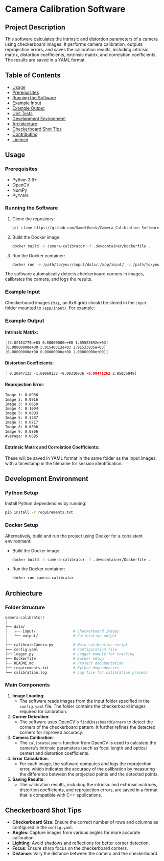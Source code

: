 # Camera Calibration Software

## Project Description

This software calculates the intrinsic and distortion parameters of a camera using checkerboard images. It performs camera calibration, outputs reprojection errors, and saves the calibration results, including intrinsic matrix, distortion coefficients, extrinsic matrix, and correlation coefficients. The results are saved in a YAML format.

## Table of Contents

- [Usage](#usage)
- [Prerequisites](#prerequisites)
- [Running the Software](#running-the-software)
- [Example Input](#example-input)
- [Example Output](#example-output)
- [Unit Tests](#unit-tests)
- [Development Environment](#development-environment)
- [Architecture](#architecture)
- [Checkerboard Shot Tips](#checkerboard-shot-tips)
- [Contributing](#contributing)
- [License](#license)

## Usage

### Prerequisites

- Python 3.9+
- OpenCV
- NumPy
- PyYAML

### Running the Software

1. Clone the repository:
   ```bash
   git clone https://github.com/SametGundz/Camera-Calibration-Software.git

2. Build the Docker image:
   ```bash
   docker build -t camera-calibrator -f .devcontainer/Dockerfile .

3. Run the Docker container:
   ```bash
   docker run -v /path/to/your/input/data/:/app/input/ -v /path/to/yout/output/data/:/app/output/ -v /path/to/your/local/log/folder:/app/logs -it camera-calibrator

The software automatically detects checkerboard corners in images, calibrates the camera, and logs the results.

### Example Input

Checkerboard images (e.g., an 8x6 grid) should be stored in the `input` folder mounted to `/app/input/`. For example:

### Example Output

#### Intrinsic Matrix:
   ```bash
   [[3.02104779e+03 0.00000000e+00 1.05585692e+03]
 [0.00000000e+00 3.01540312e+03 1.91533035e+03]
 [0.00000000e+00 0.00000000e+00 1.00000000e+00]]
```

#### Distortion Coefficients:
   ```bash
   [ 0.20947133 -1.09068132 -0.00310036 -0.00471262 2.85036049]
```

#### Reprojection Error:
   ```bash
   Image 1: 0.0986
   Image 2: 0.0916
   Image 3: 0.0650
   Image 4: 0.1004
   Image 5: 0.0893
   Image 6: 0.1287
   Image 7: 0.0717
   Image 8: 0.0800
   Image 9: 0.0806
   Average: 0.0895
```

#### Extrinsic Matrix and Correlation Coefficients:
These will be saved in YAML format in the same folder as the input images, with a timestamp in the filename for session identification.

## Development Environment

### Python Setup
Install Python dependencies by running:
   ```bash
   pip install -r requirements.txt
```

### Docker Setup
Alternatively, build and run the project using Docker for a consistent environment:
- Build the Docker image:
   ```bash
   docker build -t camera-calibrator -f .devcontainer/Dockerfile .


- Run the Docker container:
   ```bash
   docker run camera-calibrator

## Archiecture

### Folder Structure
   ```bash
   camera-calibrator/
   │
   ├── data/
   │   ├── input/                 # Checkerboard images
   │   └── output/                # Calibration output
   │
   ├── calibrateCamera.py         # Main calibration script
   ├── config.yaml                # Configuration file
   ├── logger.py                  # Logger module for tracking
   ├── Dockerfile                 # Docker setup
   ├── README.md                  # Project documentation
   ├── requirements.txt           # Python dependencies
   └── calibration.log            # Log file for calibration process
```

### Main Components
1. **Image Loading**: 
   - The software reads images from the input folder specified in the `config.yaml` file. The folder contains the checkerboard images required for calibration.
2. **Corner Detection**: 
   - The software uses OpenCV's `findChessboardCorners` to detect the corners of the checkerboard pattern. It further refines the detected corners for improved accuracy.
3. **Camera Calibration**: 
   - The `calibrateCamera` function from OpenCV is used to calculate the camera's intrinsic parameters (such as focal length and optical center) and distortion coefficients.
4. **Error Calculation**: 
   - For each image, the software computes and logs the reprojection error, which indicates the accuracy of the calibration by measuring the difference between the projected points and the detected points.
5. **Saving Results**: 
   - The calibration results, including the intrinsic and extrinsic matrices, distortion coefficients, and reprojection errors, are saved in a format that is compatible with C++ applications.

## Checkerboard Shot Tips

- **Checkerboard Size**: Ensure the correct number of rows and columns as configured in the `config.yaml`.
- **Angles**: Capture images from various angles for more accurate calibration.
- **Lighting**: Avoid shadows and reflections for better corner detection.
- **Focus**: Ensure sharp focus on the checkerboard corners.
- **Distance**: Vary the distance between the camera and the checkerboard.




